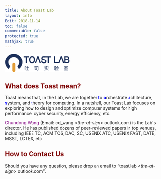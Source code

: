 ```yaml
---
title: About Toast Lab
layout: info
Edit: 2018-11-14
toc: false
commentable: false
protected: true
mathjax: true
---
```

<img src="./logo.png" alt="The Logo of Toast Lab" width="210"> <br>
<h2><a class="toast"><font color="maroon">What does Toast mean?</font></a></h2>
<p>Toast means that, in the Lab, we are together <strong><font color="blue">t</font></strong>o <strong><font color="blue">o</font></strong>rchestrate <strong><font color="blue">a</font></strong>chitecture, <strong><font color="blue">s</font></strong>ystem, and <strong><font color="blue">t</font></strong>heory for computing. In a nutshell, our Toast Lab focuses on exploring how to 
design and optimize computer systems for high performance, cyber security, energy efficiency, etc.</p>

<p><a href="{{site.url}}{{site.baseurl}}/people#faculty" style="text-decoration: none;"><font color="purple">Chundong Wang</font></a> (Email: cd_wang <<i>the-at-sign</i>> outlook.com) is the Lab's director. He has published dozens of peer-reviewed <a href="{{site.url}}{{site.baseurl}}/publications" style="text-decoration: none;">papers</a> in top venues, including IEEE TC, ACM TOS, DAC, SC, USENIX ATC, USENIX FAST, DATE, MSST, LCTES, etc</p>

<h2><a class="contact"><font color="maroon">How to Contact Us</font></a></h2>
<p>Should you have any question, please drop an email to <q>toast.lab <<i>the-at-sign</i>> outlook.com</q>.</p>
